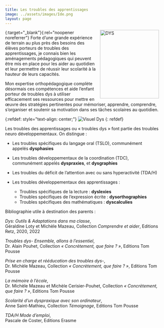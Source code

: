 ```yaml
---
title: Les troubles des apprentissages
image: ../assets/images/Ide.png
layout: page
---
```



[<img style="float: right; vertical-align:middle;margin:0px 0px 5px 10px" width="193" height="224" alt="DYS" src="../assets/images/DYS_adaptation2.jpg">]({{site.livre-url}}){:target="_blank"}{:rel="noopener noreferrer"}
Forte d’une grande expérience de terrain au plus près des besoins des élèves porteurs de
troubles des apprentissages, je connais bien les aménagements pédagogiques qui peuvent
être mis en place pour les aider au quotidien et leur permettre de réussir leur
scolarité à la hauteur de leurs capacités.


Mon expertise orthopédagogique complète désormais ces compétences et aide l’enfant
porteur de troubles dys à utiliser efficacement ses ressources pour mettre en œuvre des
stratégies pertinentes pour mémoriser, apprendre, comprendre, s’organiser et soutenir sa
motivation dans ses tâches scolaires au quotidien.

{:refdef: style="text-align: center;"}
![Visuel Dys](../assets/images/Visuel_dys.png)
{: refdef}

Les troubles des apprentissages ou « troubles dys » font partie des troubles neuro
développementaux. On distingue :

* Les troubles spécifiques du langage oral (TSLO), communément appelés
**dysphasies**
* Les troubles développementaux de la coordination (TDC), communément appelés
**dyspraxies**, et **dysgraphies**
* Les troubles du déficit de l’attention avec ou sans hyperactivité (TDA/H)
* Les troubles développementaux des apprentissages :

    * Troubles spécifiques de la lecture : **dyslexies**
    * Troubles spécifiques de l’expression écrite : **dysorthographies**
    * Troubles spécifiques des mathématiques : **dyscalculies**

Bibliographie utile à destination des parents :

_Dys: Outils & Adaptations dans ma classe_, <br>
Géraldine Loty et Michèle Mazeau, Collection _Comprendre et aider_, Editions Retz, 2020, 2022

_Troubles dys- Ensemble, allons à l’essentiel_, <br>
Dr. Alain Pouhet, Collection _« Concrètement,
que faire ? »_, Editions Tom Pousse

_Prise en charge et rééducation des troubles dys-_,<br>
 Dr. Michèle Mazeau, Collection _« Concrètement, que faire ? »_, Editions Tom Pousse

_La mémoire à l’école_, <br>
Dr. Michèle Mazeau et Michèle Cerisier-Pouhet, Collection _« Concrètement, que faire ? »_, Editions Tom Pousse

_Scolarité d’un dyspraxique avec son ordinateur_, <br>
Anne Saint-Mathieu, Collection _Témoignage_, Editions Tom Pousse

_TDA/H Mode d’emploi_, <br>
Pascale de Coster, Editions Erasme